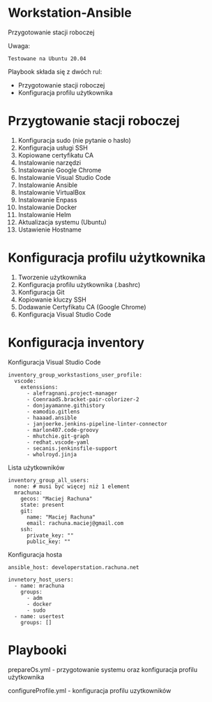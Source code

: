 Workstation-Ansible
=========
Przygotowanie stacji roboczej

Uwaga:
```
Testowane na Ubuntu 20.04
```

Playbook składa się z dwóch rul:
  - Przygotowanie stacji roboczej
  - Konfiguracja profilu użytkownika

Przygtowanie stacji roboczej
=========
1. Konfiguracja sudo (nie pytanie o hasło)
2. Konfiguracja usługi SSH
3. Kopiowane certyfikatu CA
4. Instalowanie narzędzi
5. Instalowanie Google Chrome
6. Instalowanie Visual Studio Code
7. Instalowanie Ansible
8. Instalowanie VirtualBox
9. Instalowanie Enpass
10. Instalowanie Docker
11. Instalowanie Helm
12. Aktualizacja systemu (Ubuntu)
13. Ustawienie Hostname

Konfiguracja profilu użytkownika
=========
1. Tworzenie użytkownika
2. Konfiguracja profilu użytkownika (.bashrc)
3. Konfiguracja Git
4. Kopiowanie kluczy SSH
5. Dodawanie Certyfikatu CA (Google Chrome)
6. Konfiguracja Visual Studio Code

Konfiguracja inventory
=========
Konfiguracja Visual Studio Code

```
inventory_group_workstastions_user_profile:
  vscode:
    extenssions:
      - alefragnani.project-manager
      - CoenraadS.bracket-pair-colorizer-2
      - donjayamanne.githistory
      - eamodio.gitlens
      - haaaad.ansible
      - janjoerke.jenkins-pipeline-linter-connector
      - marlon407.code-groovy
      - mhutchie.git-graph
      - redhat.vscode-yaml
      - secanis.jenkinsfile-support
      - wholroyd.jinja
```
Lista użytkowników
```
inventory_group_all_users:
  none: # musi być więcej niż 1 element
  mrachuna:
    gecos: "Maciej Rachuna"
    state: present
    git:
      name: "Maciej Rachuna"
      email: rachuna.maciej@gmail.com
    ssh:
      private_key: ""
      public_key: ""
```
Konfiguracja hosta
```
ansible_host: developerstation.rachuna.net

invnetory_host_users:
  - name: mrachuna
    groups:
      - adm
      - docker
      - sudo
  - name: usertest
    groups: []
```
Playbooki
=========

prepareOs.yml        - przygotowanie systemu oraz konfiguracja profilu użytkownika

configureProfile.yml - konfiguracja profilu uzytkowników
